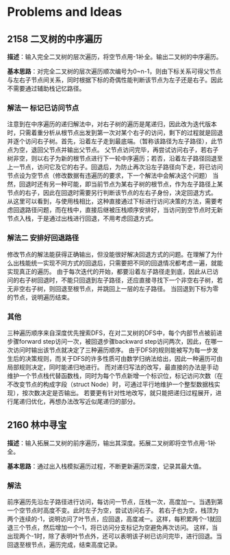 # Problems and Ideas

## 2158 二叉树的中序遍历

**描述**：输入完全二叉树的层次遍历，将空节点用-1补全。输出二叉树的中序遍历。

**基本思路**：对完全二叉树的层次遍历顺次编号为0~n-1，则由下标关系可得父节点与左右子节点间关系，同时根据下标的奇偶性能判断该节点为左子还是右子。因此不需要通过辅助栈记忆路径。

### 解法一 标记已访问节点

注意到在中序遍历的递归解法中，对右子树的遍历是尾递归，因此改为迭代版本时，只需着重分析从根节点出发到第一次对某个右子的访问，剩下的过程就是回退并逐个访问右子树。首先，沿着左子走到最底端。（暂称该路径为左子路径），此节点为空，退回父节点并输出父节点。
父节点访问完毕，再尝试访问右子，若右子树非空，则以右子为新的根节点进行下一轮中序遍历；若否，沿着左子路径回退至上一节点，访问它及它的右子。回退后，为防止再次沿左子路径向下走，将已访问节点设为空节点（修改数据有违遍历的要求，下一个解法中会解决这个问题）
当然，回退时还有另一种可能，即当前节点为某右子树的根节点，作为左子路径上某节点的右子，因此在回退时需要另行判断该节点的左右子身份，决定回退方式。
从这里可以看到，与使用栈相比，这种直接通过下标进行访问决策的方法，需要考虑回退路径问题，而在栈中，直接后继被压栈顺序安排好，当访问到空节点时无新节点入栈，于是通过出栈进行回退，不用考虑回退方式。

### 解法二 安排好回退路径

修改节点的解法能获得正确输出，但没能很好解决回退方式的问题。在理解了为什么出栈能统一实现不同方式的回退后，只需要把不同的回退情况都考虑一遍，就能实现真正的遍历。
由于每次迭代的开始，都要沿着左子路径走到底，因此从已访问的右子树回退时，不能只回退到左子路径，还应直接寻找下一个非空右子树，若无非空右子树，则回退至根节点，并跳回上一层的左子路径。
当回退到下标为零的节点，说明遍历结束。

### 其他

三种遍历顺序来自深度优先搜索DFS，在对二叉树的DFS中，每个内部节点被前进步骤forward step访问一次，被回退步骤backward step访问两次，因此，在哪一次访问时输出该节点就决定了三种遍历顺序。
由于DFS的规则能被写为每一步发生后的决策规则，而关于DFS的许多性质可由数学归纳法给出，因此一种遍历可由局部规则决定，同时能递归地进行。
而对递归写法的改写，最直接的办法是手动维护一个节点栈代替函数栈，同时为每个节点新增一个标识位，标记访问次数（在不改变节点的构成字段（struct Node）时，可通过平行地维护一个整型数据栈实现），按次数决定是否输出。
若要更有针对性地改写，就只能把递归过程展开，进行尾递归优化，再想办法改写近似尾递归的部分。

## 2160 林中寻宝

**描述**：输入拓展二叉树的前序遍历，输出其深度。拓展二叉树即将空节点用-1补全。

**基本思路**：通过出入栈模拟遍历过程，不断更新遍历深度，记录其最大值。

### 解法

前序遍历先沿左子路径进行访问，每访问一节点，压栈一次，高度加一。当遇到第一个空节点时高度不变。此时左子为空，尝试访问右子。
若右子也为空，栈顶为两个连续的-1，说明访问了叶节点，应回退，高度减一。这样，每积累两个-1就回退三个节点，然后增加一个-1，将已访问分支标记为空避免再次访问。
这样，当出现两个-1时，除了表明叶节点外，还可以表明该子树已访问完毕，进行回退。当回退至根节点，遍历完成，结束高度记录。
